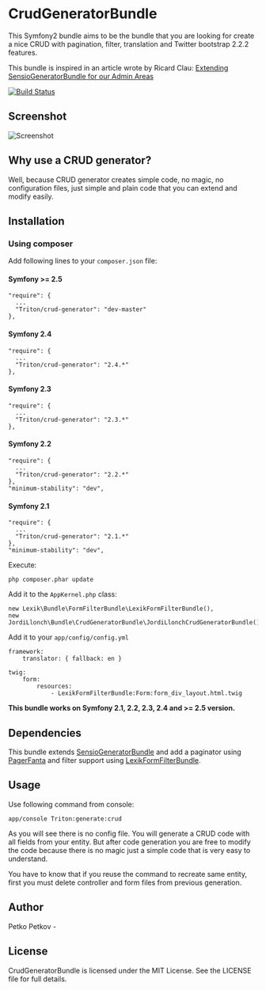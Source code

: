 # CrudGeneratorBundle

This Symfony2 bundle aims to be the bundle that you are looking for create a nice CRUD with pagination, filter, translation and Twitter bootstrap 2.2.2 features.

This bundle is inspired in an article wrote by Ricard Clau: [Extending SensioGeneratorBundle for our Admin Areas](http://www.ricardclau.com/2012/03/extending-sensiogeneratorbundle-for-our-admin-areas/)

[![Build Status](https://secure.travis-ci.org/Triton/CrudGeneratorBundle.png?branch=master)](http://travis-ci.org/Triton/CrudGeneratorBundle)


## Screenshot

![Screenshot](https://raw.github.com/Triton/CrudGeneratorBundle/master/screenshot.png "Screenshot")

## Why use a CRUD generator?

Well, because CRUD generator creates simple code, no magic, no configuration files, just simple and plain code that you can extend and modify easily.


## Installation

### Using composer

Add following lines to your `composer.json` file:

#### Symfony >= 2.5

    "require": {
      ...
      "Triton/crud-generator": "dev-master"
    },

#### Symfony 2.4

    "require": {
      ...
      "Triton/crud-generator": "2.4.*"
    },

#### Symfony 2.3

    "require": {
      ...
      "Triton/crud-generator": "2.3.*"
    },

#### Symfony 2.2

    "require": {
      ...
      "Triton/crud-generator": "2.2.*"
    },
    "minimum-stability": "dev",

#### Symfony 2.1

    "require": {
      ...
      "Triton/crud-generator": "2.1.*"
    },
    "minimum-stability": "dev",

Execute:

    php composer.phar update

Add it to the `AppKernel.php` class:

    new Lexik\Bundle\FormFilterBundle\LexikFormFilterBundle(),
    new JordiLlonch\Bundle\CrudGeneratorBundle\JordiLlonchCrudGeneratorBundle(),

Add it to your `app/config/config.yml`

    framework:
        translator: { fallback: en }

    twig:
        form:
            resources:
                - LexikFormFilterBundle:Form:form_div_layout.html.twig

**This bundle works on Symfony 2.1, 2.2, 2.3, 2.4 and >= 2.5 version.**


## Dependencies

This bundle extends [SensioGeneratorBundle](https://github.com/sensio/SensioGeneratorBundle) and add a paginator using [PagerFanta](https://github.com/whiteoctober/Pagerfanta/) and filter
support using [LexikFormFilterBundle](https://github.com/lexik/LexikFormFilterBundle).

## Usage

Use following command from console:

    app/console Triton:generate:crud

As you will see there is no config file. You will generate a CRUD code with all fields from your entity. But after code generation you
are free to modify the code because there is no magic just a simple code that is very easy to understand.

You have to know that if you reuse the command to recreate same entity, first you must delete controller and form files
from previous generation.

## Author

Petko Petkov - 


## License

CrudGeneratorBundle is licensed under the MIT License. See the LICENSE file for full details.